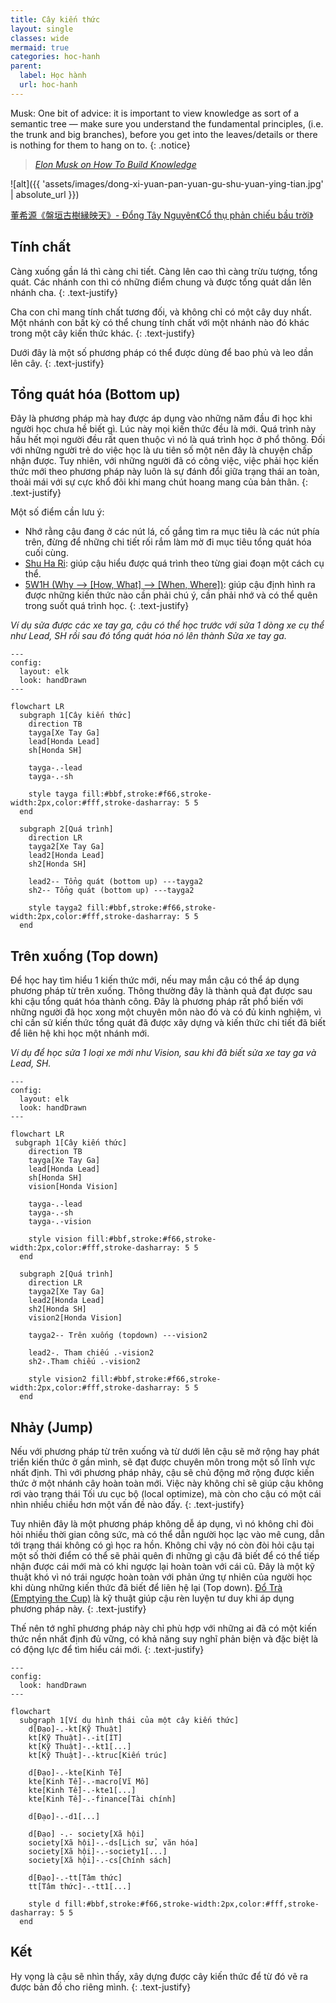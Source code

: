 ```yaml
---
title: Cây kiến thức
layout: single
classes: wide
mermaid: true
categories: hoc-hanh
parent:
  label: Học hành
  url: hoc-hanh
---
```


Musk: One bit of advice: it is important to view knowledge as sort of a semantic tree — make sure you understand the fundamental principles, (i.e. the trunk and big branches), before you get into the leaves/details or there is nothing for them to hang on to.
{: .notice}

> <cite><a target="_blank" href="https://fs.blog/elon-musk-knowledge/">
Elon Musk on How To Build Knowledge
</a></cite>

![alt]({{ 'assets/images/dong-xi-yuan-pan-yuan-gu-shu-yuan-ying-tian.jpg' | absolute_url }})
> <cite>
<a target="_blank" href="https://dongxiyuan.artron.net/works_detail_brt000790000262">
董希源《盤垣古樹縁映天》- Đổng Tây Nguyên《Cổ thụ phản chiếu bầu trời》
</a>
</cite>

## Tính chất
Càng xuống gần lá thì càng chi tiết. Càng lên cao thì càng trừu tượng, tổng quát.
Các nhánh con thì có những điểm chung và được tổng quát dần lên nhánh cha.
{: .text-justify}

Cha con chỉ mang tính chất tương đối, và không chỉ có một cây duy nhất.
Một nhánh con bất kỳ có thể chung tính chất với một nhánh nào đó khác trong một cây kiến thức khác.
{: .text-justify}

Dưới đây là một số phương pháp có thể được dùng để bao phủ và leo dần lên cây.
{: .text-justify}

## Tổng quát hóa (Bottom up)
Đây là phương pháp mà hay được áp dụng vào những năm đầu đi học khi người học chưa hề biết gì. Lúc này mọi kiến thức đều là mới.
Quá trình này hầu hết mọi người đều rất quen thuộc vì nó là quá trình học ở phổ thông. 
Đối với những người trẻ do việc học là ưu tiên số một nên đây là chuyện chấp nhận được. 
Tuy nhiên, với những người đã có công việc, việc phải học kiến thức mới theo phương pháp này luôn là sự đánh đổi giữa trạng thái an toàn, thoải mái với sự cực khổ đôi khi mang chút hoang mang của bản thân.
{: .text-justify}


Một số điểm cần lưu ý:
- Nhớ rằng cậu đang ở các nút lá, cố gắng tìm ra mục tiêu là các nút phía trên, đừng để những chi tiết rối rắm làm mờ đi mục tiêu tổng quát hóa cuối cùng.
- <a target="_blank" href="/shu-ha-ri">Shu Ha Ri</a>: giúp cậu hiểu được quá trình theo từng giai đoạn một cách cụ thể.
- <a target="_blank" href="/5w1h">5W1H (Why --> [How, What] --> [When, Where])</a>: giúp cậu định hình ra được những kiến thức nào cần phải chú ý, cần phải nhớ và có thể quên trong suốt quá trình học.
{: .text-justify}

*Ví dụ sửa được các xe tay ga, cậu có thể học trước với sửa 1 dòng xe cụ thể như Lead, SH rồi sau đó tổng quát hóa nó lên thành Sửa xe tay ga.*

```mermaid
---
config:
  layout: elk
  look: handDrawn
---

flowchart LR
  subgraph 1[Cây kiến thức]
    direction TB
    tayga[Xe Tay Ga]
    lead[Honda Lead]
    sh[Honda SH]

    tayga-.-lead
    tayga-.-sh

    style tayga fill:#bbf,stroke:#f66,stroke-width:2px,color:#fff,stroke-dasharray: 5 5
  end

  subgraph 2[Quá trình]
    direction LR
    tayga2[Xe Tay Ga]
    lead2[Honda Lead]
    sh2[Honda SH]

    lead2-- Tổng quát (bottom up) ---tayga2
    sh2-- Tổng quát (bottom up) ---tayga2

    style tayga2 fill:#bbf,stroke:#f66,stroke-width:2px,color:#fff,stroke-dasharray: 5 5
  end
```

## Trên xuống (Top down)
Để học hay tìm hiểu 1 kiến thức mới, nếu may mắn cậu có thể áp dụng phương pháp từ trên xuống. 
Thông thường đây là thành quả đạt được sau khi cậu tổng quát hóa thành công.
Đây là phương pháp rất phổ biến với những người đã học xong một chuyên môn nào đó và có đủ kinh nghiệm, 
vì chỉ cần sử kiến thức tổng quát đã được xây dựng và kiến thức chi tiết đã biết để liên hệ khi học một nhánh mới.

*Ví dụ để học sửa 1 loại xe mới như Vision, sau khi đã biết sửa xe tay ga và Lead, SH.*

```mermaid
---
config:
  layout: elk
  look: handDrawn
---

flowchart LR
 subgraph 1[Cây kiến thức]
    direction TB
    tayga[Xe Tay Ga]
    lead[Honda Lead]
    sh[Honda SH]
    vision[Honda Vision]

    tayga-.-lead
    tayga-.-sh
    tayga-.-vision

    style vision fill:#bbf,stroke:#f66,stroke-width:2px,color:#fff,stroke-dasharray: 5 5
  end

  subgraph 2[Quá trình]
    direction LR
    tayga2[Xe Tay Ga]
    lead2[Honda Lead]
    sh2[Honda SH]
    vision2[Honda Vision]

    tayga2-- Trên xuống (topdown) ---vision2

    lead2-. Tham chiếu .-vision2
    sh2-.Tham chiếu .-vision2

    style vision2 fill:#bbf,stroke:#f66,stroke-width:2px,color:#fff,stroke-dasharray: 5 5
  end
```

## Nhảy (Jump)
Nếu với phương pháp từ trên xuống và từ dưới lên cậu sẽ mở rộng hay phát triển kiến thức ở gần mình, sẽ đạt được chuyên môn trong một số lĩnh vực nhất định. 
Thì với phương pháp nhảy, cậu sẽ chủ động mở rộng được kiến thức ở một nhánh cây hoàn toàn mới. 
Việc này không chỉ sẽ giúp cậu không rơi vào trạng thái Tối ưu cục bộ (local optimize), mà còn cho cậu có một cái nhìn nhiều chiều hơn một vấn đề nào đấy.
{: .text-justify}

Tuy nhiên đây là một phương pháp không dễ áp dụng, vì nó không chỉ đòi hỏi nhiều thời gian công sức, mà có thể dẫn người học lạc vào mê cung, dẫn tới trạng thái không có gì học ra hồn.
Không chỉ vậy nó còn đòi hỏi cậu tại một số thời điểm có thể sẽ phải quên đi những gì cậu đã biết để có thể tiếp nhận được cái mới mà có khi ngược lại hoàn toàn với cái cũ. 
Đây là một kỹ thuật khó vì nó trái ngược hoàn toàn với phản ứng tự nhiên của người học khi dùng những kiến thức đã biết để liên hệ lại (Top down). 
<a target="_blank" href="/do-tra">Đổ Trà (Emptying the Cup)</a> là kỹ thuật giúp cậu rèn luyện tư duy khi áp dụng phương pháp này.
{: .text-justify}

Thế nên tớ nghĩ phương pháp này chỉ phù hợp với những ai đã có một kiến thức nền nhất định đủ vững, có khả năng suy nghĩ phản biện và đặc biệt là có động lực để tìm hiểu cái mới.
{: .text-justify}

```mermaid
---
config:
  look: handDrawn
---

flowchart
  subgraph 1[Ví dụ hình thái của một cây kiến thức]
    d[Đạo]-.-kt[Kỹ Thuật]
    kt[Kỹ Thuật]-.-it[IT]
    kt[Kỹ Thuật]-.-kt1[...]
    kt[Kỹ Thuật]-.-ktruc[Kiến trúc]

    d[Đạo]-.-kte[Kinh Tế]
    kte[Kinh Tế]-.-macro[Vĩ Mô]
    kte[Kinh Tế]-.-kte1[...]
    kte[Kinh Tế]-.-finance[Tài chính]

    d[Đạo]-.-d1[...]

    d[Đạo] -.- society[Xã hội]
    society[Xã hội]-.-ds[Lịch sử, văn hóa]
    society[Xã hội]-.-society1[...]
    society[Xã hội]-.-cs[Chính sách]

    d[Đạo]-.-tt[Tâm thức]
    tt[Tâm thức]-.-tt1[...]

    style d fill:#bbf,stroke:#f66,stroke-width:2px,color:#fff,stroke-dasharray: 5 5
  end
```

## Kết
Hy vọng là cậu sẽ nhìn thấy, xây dựng được cây kiến thức để từ đó vẽ ra được bản đồ cho riêng mình.
{: .text-justify}
